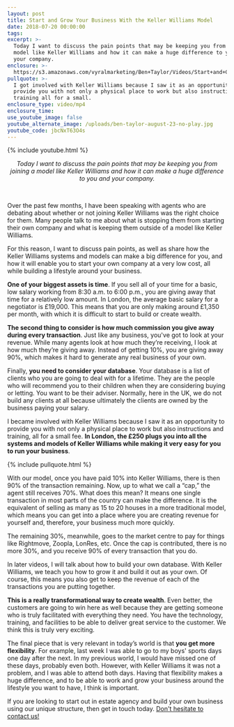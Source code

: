 ```yaml
---
layout: post
title: Start and Grow Your Business With the Keller Williams Model
date: 2018-07-20 00:00:00
tags:
excerpt: >-
  Today I want to discuss the pain points that may be keeping you from joining a
  model like Keller Williams and how it can make a huge difference to you and
  your company.
enclosure: >-
  https://s3.amazonaws.com/vyralmarketing/Ben+Taylor/Videos/Start+and+Grow+Your+Business+With+the+Keller+Williams+Model.mp4
pullquote: >-
  I got involved with Keller Williams because I saw it as an opportunity to
  provide you with not only a physical place to work but also instructions and
  training all for a small.
enclosure_type: video/mp4
enclosure_time:
use_youtube_image: false
youtube_alternate_image: /uploads/ben-taylor-august-23-no-play.jpg
youtube_code: jbcNxT63O4s
---
```


{% include youtube.html %}

<center><em>Today I want to discuss the pain points that may be keeping you from joining a model like Keller Williams and how it can make a huge difference to you and your company.</em></center>

 

Over the past few months, I have been speaking with agents who are debating about whether or not joining Keller Williams was the right choice for them. Many people talk to me about what is stopping them from starting their own company and what is keeping them outside of a model like Keller Williams.

For this reason, I want to discuss pain points, as well as share how the Keller Williams systems and models can make a big difference for you, and how it will enable you to start your own company at a very low cost, all while building a lifestyle around your business.

**One of your biggest assets is time**. If you sell all of your time for a basic, low salary working from 8:30 a.m. to 6:00 p.m., you are giving away that time for a relatively low amount. In London, the average basic salary for a negotiator is £19,000. This means that you are only making around £1,350 per month, with which it is difficult to start to build or create wealth.

**The second thing to consider is how much commission you give away during every transaction**. Just like any business, you've got to look at your revenue. While many agents look at how much they’re receiving, I look at how much they’re giving away. Instead of getting 10%, you are giving away 90%, which makes it hard to generate any real business of your own.

Finally, **you need to consider your database**. Your database is a list of clients who you are going to deal with for a lifetime. They are the people who will recommend you to their children when they are considering buying or letting. You want to be their adviser. Normally, here in the UK, we do not build any clients at all because ultimately the clients are owned by the business paying your salary.

I became involved with Keller Williams because I saw it as an opportunity to provide you with not only a physical place to work but also instructions and training, all for a small fee. **In London, the £250 plugs you into all the systems and models of Keller Williams while making it very easy for you to run your business**.

{% include pullquote.html %}

With our model, once you have paid 10% into Keller Williams, there is then 90% of the transaction remaining. Now, up to what we call a “cap,” the agent still receives 70%. What does this mean? It means one single transaction in most parts of the country can make the difference. It is the equivalent of selling as many as 15 to 20 houses in a more traditional model, which means you can get into a place where you are creating revenue for yourself and, therefore, your business much more quickly.

The remaining 30%, meanwhile, goes to the market centre to pay for things like Rightmove, Zoopla, LonRes, etc. Once the cap is contributed, there is no more 30%, and you receive 90% of every transaction that you do.

In later videos, I will talk about how to build your own database. With Keller Williams, we teach you how to grow it and build it out as your own. Of course, this means you also get to keep the revenue of each of the transactions you are putting together.

**This is a really transformational way to create wealth**. Even better, the customers are going to win here as well because they are getting someone who is truly facilitated with everything they need. You have the technology, training, and facilities to be able to deliver great service to the customer. We think this is truly very exciting.

The final piece that is very relevant in today’s world is that **you get more flexibility**. For example, last week I was able to go to my boys' sports days one day after the next. In my previous world, I would have missed one of these days, probably even both. However, with Keller Williams it was not a problem, and I was able to attend both days. Having that flexibility makes a huge difference, and to be able to work and grow your business around the lifestyle you want to have, I think is important.

If you are looking to start out in estate agency and build your own business using our unique structure, then get in touch today. [Don't hesitate to contact us!](http://kwuk.com/contact.html)